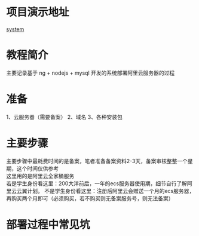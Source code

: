 # 项目演示地址
[system](http://www.ppp000.top)

# 教程简介
主要记录基于 ng + nodejs + mysql 开发的系统部署阿里云服务器的过程

# 准备
1、云服务器（需要备案）
2、域名
3、各种安装包

# 主要步骤
主要步骤中最耗费时间的是备案，笔者准备备案资料2-3天，备案审核整整一个星期，这个时间仅供参考  
这里用的是阿里云全家桶服务  
若是学生身份看这里：200大洋前后，一年的ecs服务器使用期，细节自行了解阿里云云翼计划。
不是学生身份看这里：注册后阿里云会赠送一个月的ecs服务器，再购买两个月即可（必须购买，若不购买则无备案服务号，则无法备案）

# 部署过程中常见坑
